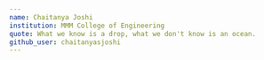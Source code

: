 ```yaml
---
name: Chaitanya Joshi
institution: MMM College of Engineering
quote: What we know is a drop, what we don't know is an ocean.
github_user: chaitanyasjoshi
---
```

